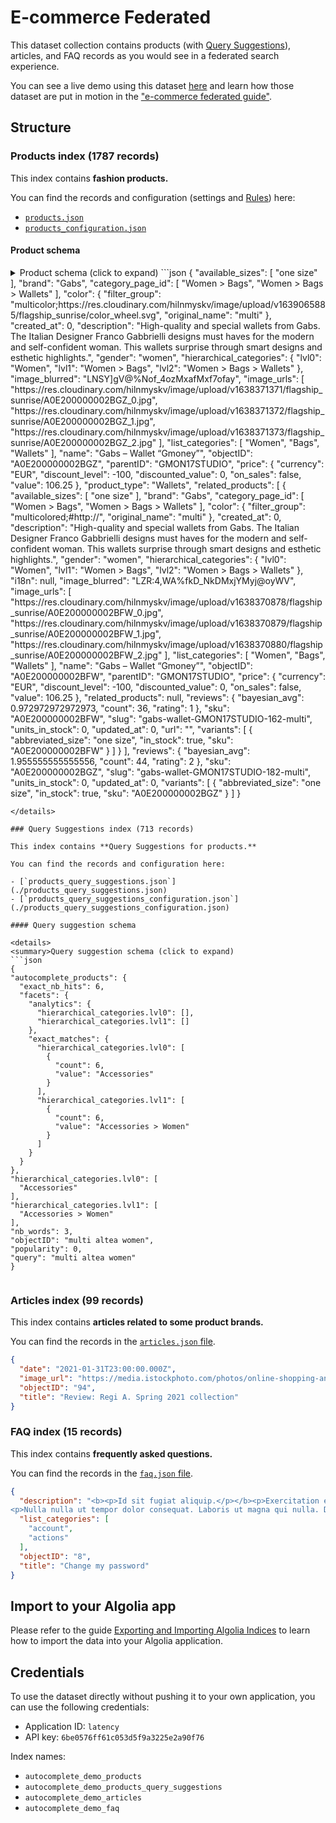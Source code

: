 # E-commerce Federated

This dataset collection contains products (with [Query Suggestions](https://www.algolia.com/doc/guides/building-search-ui/ui-and-ux-patterns/query-suggestions/react/)), articles, and FAQ records as you would see in a federated search experience.

You can see a live demo using this dataset [here](https://codesandbox.io/s/github/algolia/autocomplete/tree/next/examples/two-column-layout) and learn how those dataset are put in motion in the ["e-commerce federated guide"](https://www.algolia.com/doc/ui-libraries/autocomplete/guides/creating-an-advanced-ecommerce-experience/).

## Structure

### Products index (1787 records)

This index contains **fashion products.**

You can find the records and configuration (settings and [Rules](https://www.algolia.com/doc/guides/managing-results/rules/rules-overview/)) here:

- [`products.json`](./products.json)
- [`products_configuration.json`](./products_configuration.json)

#### Product schema

<details>
  <summary>Product schema (click to expand)
  ```json
{
  "available_sizes": [
    "one size"
  ],
  "brand": "Gabs",
  "category_page_id": [
    "Women > Bags",
    "Women > Bags > Wallets"
  ],
  "color": {
    "filter_group": "multicolor;https://res.cloudinary.com/hilnmyskv/image/upload/v1639065885/flagship_sunrise/color_wheel.svg",
    "original_name": "multi"
  },
  "created_at": 0,
  "description": "High-quality and special wallets from Gabs. The Italian Designer Franco Gabbrielli designs must haves for the modern and self-confident woman. This wallets surprise through smart designs and esthetic highlights.",
  "gender": "women",
  "hierarchical_categories": {
    "lvl0": "Women",
    "lvl1": "Women > Bags",
    "lvl2": "Women > Bags > Wallets"
  },
  "image_blurred": "LNSY]gV@%Nof_4ozMxafMxf7ofay",
  "image_urls": [
    "https://res.cloudinary.com/hilnmyskv/image/upload/v1638371371/flagship_sunrise/A0E200000002BGZ_0.jpg",
    "https://res.cloudinary.com/hilnmyskv/image/upload/v1638371372/flagship_sunrise/A0E200000002BGZ_1.jpg",
    "https://res.cloudinary.com/hilnmyskv/image/upload/v1638371373/flagship_sunrise/A0E200000002BGZ_2.jpg"
  ],
  "list_categories": [
    "Women",
    "Bags",
    "Wallets"
  ],
  "name": "Gabs – Wallet “Gmoney”",
  "objectID": "A0E200000002BGZ",
  "parentID": "GMON17STUDIO",
  "price": {
    "currency": "EUR",
    "discount_level": -100,
    "discounted_value": 0,
    "on_sales": false,
    "value": 106.25
  },
  "product_type": "Wallets",
  "related_products": [
    {
      "available_sizes": [
        "one size"
      ],
      "brand": "Gabs",
      "category_page_id": [
        "Women > Bags",
        "Women > Bags > Wallets"
      ],
      "color": {
        "filter_group": "multicolored;#http://",
        "original_name": "multi"
      },
      "created_at": 0,
      "description": "High-quality and special wallets from Gabs. The Italian Designer Franco Gabbrielli designs must haves for the modern and self-confident woman. This wallets surprise through smart designs and esthetic highlights.",
      "gender": "women",
      "hierarchical_categories": {
        "lvl0": "Women",
        "lvl1": "Women > Bags",
        "lvl2": "Women > Bags > Wallets"
      },
      "i18n": null,
      "image_blurred": "LZR:4,WA%fkD_NkDMxjYMyj@oyWV",
      "image_urls": [
        "https://res.cloudinary.com/hilnmyskv/image/upload/v1638370878/flagship_sunrise/A0E200000002BFW_0.jpg",
        "https://res.cloudinary.com/hilnmyskv/image/upload/v1638370879/flagship_sunrise/A0E200000002BFW_1.jpg",
        "https://res.cloudinary.com/hilnmyskv/image/upload/v1638370880/flagship_sunrise/A0E200000002BFW_2.jpg"
      ],
      "list_categories": [
        "Women",
        "Bags",
        "Wallets"
      ],
      "name": "Gabs – Wallet “Gmoney”",
      "objectID": "A0E200000002BFW",
      "parentID": "GMON17STUDIO",
      "price": {
        "currency": "EUR",
        "discount_level": -100,
        "discounted_value": 0,
        "on_sales": false,
        "value": 106.25
      },
      "related_products": null,
      "reviews": {
        "bayesian_avg": 0.972972972972973,
        "count": 36,
        "rating": 1
      },
      "sku": "A0E200000002BFW",
      "slug": "gabs-wallet-GMON17STUDIO-162-multi",
      "units_in_stock": 0,
      "updated_at": 0,
      "url": "",
      "variants": [
        {
          "abbreviated_size": "one size",
          "in_stock": true,
          "sku": "A0E200000002BFW"
        }
      ]
    }
  ],
  "reviews": {
    "bayesian_avg": 1.955555555555556,
    "count": 44,
    "rating": 2
  },
  "sku": "A0E200000002BGZ",
  "slug": "gabs-wallet-GMON17STUDIO-182-multi",
  "units_in_stock": 0,
  "updated_at": 0,
  "variants": [
    {
      "abbreviated_size": "one size",
      "in_stock": true,
      "sku": "A0E200000002BGZ"
    }
  ]
}

  ```
</details>

### Query Suggestions index (713 records)

This index contains **Query Suggestions for products.**

You can find the records and configuration here:

- [`products_query_suggestions.json`](./products_query_suggestions.json)
- [`products_query_suggestions_configuration.json`](./products_query_suggestions_configuration.json)

#### Query suggestion schema

<details>
  <summary>Query suggestion schema (click to expand)
  ```json
{
  "autocomplete_products": {
    "exact_nb_hits": 6,
    "facets": {
      "analytics": {
        "hierarchical_categories.lvl0": [],
        "hierarchical_categories.lvl1": []
      },
      "exact_matches": {
        "hierarchical_categories.lvl0": [
          {
            "count": 6,
            "value": "Accessories"
          }
        ],
        "hierarchical_categories.lvl1": [
          {
            "count": 6,
            "value": "Accessories > Women"
          }
        ]
      }
    }
  },
  "hierarchical_categories.lvl0": [
    "Accessories"
  ],
  "hierarchical_categories.lvl1": [
    "Accessories > Women"
  ],
  "nb_words": 3,
  "objectID": "multi altea women",
  "popularity": 0,
  "query": "multi altea women"
}
  ```
</details>

### Articles index (99 records)

This index contains **articles related to some product brands.**

You can find the records in the [`articles.json` file](./articles.json).

```json
{
  "date": "2021-01-31T23:00:00.000Z",
  "image_url": "https://media.istockphoto.com/photos/online-shopping-and-fashion-store-website-with-add-to-cart-button-in-picture-id1287186681?b=1&k=20&m=1287186681&s=170x170&h=94ANJ0PdHLaEx0IXmsBGvBAoE8KBFQLWCVmv1V6YJW8=",
  "objectID": "94",
  "title": "Review: Regi A. Spring 2021 collection"
}
```

### FAQ index (15 records)

This index contains **frequently asked questions.**

You can find the records in the [`faq.json` file](./faq.json).

```json
{
  "description": "<b><p>Id sit fugiat aliquip.</p></b><p>Exercitation eiusmod cupidatat reprehenderit est exercitation cupidatat dolor adipisicing. Nulla incididunt eu pariatur cillum ut id quis dolor pariatur ad ullamco et. Aliqua cupidatat adipisicing sunt aute aliquip ut aliquip ullamco incididunt minim est. Nostrud pariatur anim occaecat est anim reprehenderit voluptate ipsum labore labore. Pariatur ad sint culpa exercitation consectetur do ea in qui fugiat labore laborum.</p>
<p>Nulla nulla ut tempor dolor consequat. Laboris ut magna qui nulla. Duis nostrud labore quis ea pariatur dolor exercitation magna laboris elit esse ut aliquip dolore. Ea officia eiusmod incididunt laborum aliqua Lorem proident laborum officia eu voluptate ex. In tempor mollit amet est eu nostrud nisi proident sint voluptate irure tempor velit elit aute. Reprehenderit id ut ipsum amet labore officia tempor quis nulla mollit aliqua. Qui minim fugiat duis ea reprehenderit cupidatat.</p><i><p>Minim eu nisi officia irure tempor ipsum labore sunt duis reprehenderit. Adipisicing minim reprehenderit non. Incididunt elit laboris ipsum. Dolor ea commodo do aliqua nulla eiusmod enim laboris est veniam nulla excepteur eu. Consequat ipsum veniam id tempor Lorem veniam sunt culpa pariatur tempor amet.</p></i>",
  "list_categories": [
    "account",
    "actions"
  ],
  "objectID": "8",
  "title": "Change my password"
}
```

## Import to your Algolia app

Please refer to the guide [Exporting and Importing Algolia Indices](https://www.algolia.com/doc/guides/sending-and-managing-data/manage-your-indices/how-to/export-an-algolia-index/) to learn how to import the data into your Algolia application.

## Credentials

To use the dataset directly without pushing it to your own application, you can use the following credentials:

- Application ID: `latency`  
- API key: `6be0576ff61c053d5f9a3225e2a90f76`

Index names:
  - `autocomplete_demo_products`
  - `autocomplete_demo_products_query_suggestions`
  - `autocomplete_demo_articles`
  - `autocomplete_demo_faq`
